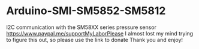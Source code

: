 # Arduino-SMI-SM5852-SM5812
I2C communication with the SM58XX series pressure sensor
https://www.paypal.me/supportMyLaborPlease
I almost lost my mind trying to figure this out, so please use the link to donate
Thank you and enjoy!
